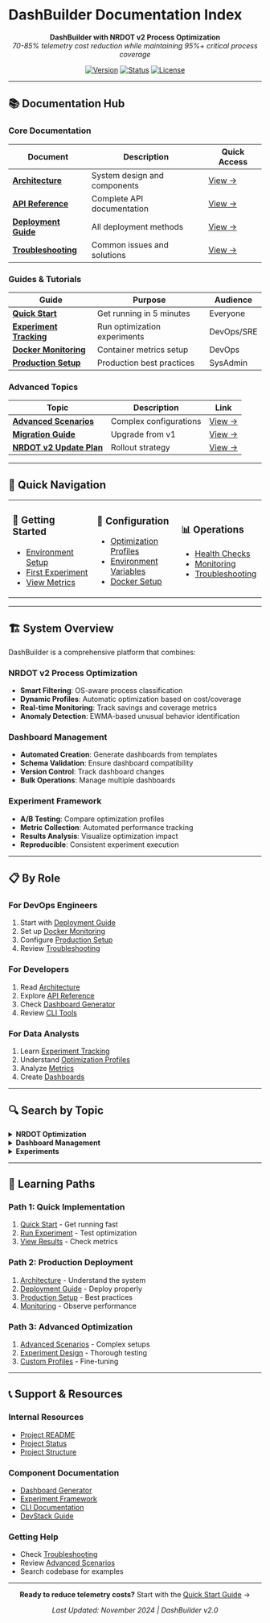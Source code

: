 # DashBuilder Documentation Index

<div align="center">

**DashBuilder with NRDOT v2 Process Optimization**  
*70-85% telemetry cost reduction while maintaining 95%+ critical process coverage*

[![Version](https://img.shields.io/badge/Version-2.0-blue)]()
[![Status](https://img.shields.io/badge/Status-Production_Ready-green)]()
[![License](https://img.shields.io/badge/License-MIT-yellow)]()

</div>

---

## 📚 Documentation Hub

### Core Documentation

| Document | Description | Quick Access |
|----------|-------------|--------------|
| [**Architecture**](architecture.md) | System design and components | [View →](architecture.md) |
| [**API Reference**](api-reference.md) | Complete API documentation | [View →](api-reference.md) |
| [**Deployment Guide**](deployment-guide.md) | All deployment methods | [View →](deployment-guide.md) |
| [**Troubleshooting**](TROUBLESHOOTING_RUNBOOK.md) | Common issues and solutions | [View →](TROUBLESHOOTING_RUNBOOK.md) |

### Guides & Tutorials

| Guide | Purpose | Audience |
|-------|---------|----------|
| [**Quick Start**](../QUICKSTART.md) | Get running in 5 minutes | Everyone |
| [**Experiment Tracking**](EXPERIMENT_TRACKING_GUIDE.md) | Run optimization experiments | DevOps/SRE |
| [**Docker Monitoring**](DOCKER-MONITORING-GUIDE.md) | Container metrics setup | DevOps |
| [**Production Setup**](production-setup.md) | Production best practices | SysAdmin |

### Advanced Topics

| Topic | Description | Link |
|-------|-------------|------|
| [**Advanced Scenarios**](ADVANCED_SCENARIOS.md) | Complex configurations | [View →](ADVANCED_SCENARIOS.md) |
| [**Migration Guide**](migration-from-v1.md) | Upgrade from v1 | [View →](migration-from-v1.md) |
| [**NRDOT v2 Update Plan**](nrdot-v2-production-update-plan.md) | Rollout strategy | [View →](nrdot-v2-production-update-plan.md) |

---

## 🚀 Quick Navigation

<table>
<tr>
<td width="33%">

### 🎯 Getting Started
- [Environment Setup](../QUICKSTART.md#environment-setup)
- [First Experiment](EXPERIMENT_TRACKING_GUIDE.md#quick-start)
- [View Metrics](../README.md#essential-commands)

</td>
<td width="33%">

### 🔧 Configuration
- [Optimization Profiles](../README.md#optimization-profiles)
- [Environment Variables](deployment-guide.md#environment-variables)
- [Docker Setup](DOCKER-MONITORING-GUIDE.md)

</td>
<td width="33%">

### 📊 Operations
- [Health Checks](deployment-guide.md#health-checks)
- [Monitoring](production-setup.md#monitoring)
- [Troubleshooting](TROUBLESHOOTING_RUNBOOK.md)

</td>
</tr>
</table>

---

## 🏗️ System Overview

DashBuilder is a comprehensive platform that combines:

### NRDOT v2 Process Optimization
- **Smart Filtering**: OS-aware process classification
- **Dynamic Profiles**: Automatic optimization based on cost/coverage
- **Real-time Monitoring**: Track savings and coverage metrics
- **Anomaly Detection**: EWMA-based unusual behavior identification

### Dashboard Management
- **Automated Creation**: Generate dashboards from templates
- **Schema Validation**: Ensure dashboard compatibility
- **Version Control**: Track dashboard changes
- **Bulk Operations**: Manage multiple dashboards

### Experiment Framework
- **A/B Testing**: Compare optimization profiles
- **Metric Collection**: Automated performance tracking
- **Results Analysis**: Visualize optimization impact
- **Reproducible**: Consistent experiment execution

---

## 📋 By Role

### For DevOps Engineers
1. Start with [Deployment Guide](deployment-guide.md)
2. Set up [Docker Monitoring](DOCKER-MONITORING-GUIDE.md)
3. Configure [Production Setup](production-setup.md)
4. Review [Troubleshooting](TROUBLESHOOTING_RUNBOOK.md)

### For Developers
1. Read [Architecture](architecture.md)
2. Explore [API Reference](api-reference.md)
3. Check [Dashboard Generator](../dashboard-generator/README.md)
4. Review [CLI Tools](../scripts/README.md)

### For Data Analysts
1. Learn [Experiment Tracking](EXPERIMENT_TRACKING_GUIDE.md)
2. Understand [Optimization Profiles](../README.md#optimization-profiles)
3. Analyze [Metrics](api-reference.md#metrics)
4. Create [Dashboards](../dashboard-generator/README.md)

---

## 🔍 Search by Topic

<details>
<summary><strong>NRDOT Optimization</strong></summary>

- [Process Filtering](architecture.md#optimization-profiles)
- [Control Loop](architecture.md#4-nrdot-control-loop)
- [Cost Reduction](../README.md#optimization-profiles)
- [Coverage Metrics](EXPERIMENT_TRACKING_GUIDE.md#key-metrics)

</details>

<details>
<summary><strong>Dashboard Management</strong></summary>

- [Dashboard Generator](architecture.md#1-dashboard-generator)
- [Template Engine](../dashboard-generator/README.md)
- [Schema Validation](api-reference.md#schema-validation)
- [Bulk Operations](api-reference.md#bulk-operations)

</details>

<details>
<summary><strong>Experiments</strong></summary>

- [Running Experiments](EXPERIMENT_TRACKING_GUIDE.md#running-experiments)
- [Profile Comparison](EXPERIMENT_TRACKING_GUIDE.md#profile-configuration)
- [Results Analysis](EXPERIMENT_TRACKING_GUIDE.md#analyzing-results)
- [Best Practices](EXPERIMENT_TRACKING_GUIDE.md#best-practices)

</details>

---

## 🎯 Learning Paths

### Path 1: Quick Implementation
1. [Quick Start](../QUICKSTART.md) - Get running fast
2. [Run Experiment](EXPERIMENT_TRACKING_GUIDE.md#quick-experiment) - Test optimization
3. [View Results](../README.md#essential-commands) - Check metrics

### Path 2: Production Deployment
1. [Architecture](architecture.md) - Understand the system
2. [Deployment Guide](deployment-guide.md) - Deploy properly
3. [Production Setup](production-setup.md) - Best practices
4. [Monitoring](DOCKER-MONITORING-GUIDE.md) - Observe performance

### Path 3: Advanced Optimization
1. [Advanced Scenarios](ADVANCED_SCENARIOS.md) - Complex setups
2. [Experiment Design](EXPERIMENT_TRACKING_GUIDE.md) - Thorough testing
3. [Custom Profiles](architecture.md#optimization-profiles) - Fine-tuning

---

## 📞 Support & Resources

### Internal Resources
- [Project README](../README.md)
- [Project Status](../PROJECT-STATUS.md)
- [Project Structure](../PROJECT-STRUCTURE.md)

### Component Documentation
- [Dashboard Generator](../dashboard-generator/README.md)
- [Experiment Framework](../experiments/README.md)
- [CLI Documentation](../scripts/README.md)
- [DevStack Guide](../devstack/README.md)

### Getting Help
- Check [Troubleshooting](TROUBLESHOOTING_RUNBOOK.md)
- Review [Advanced Scenarios](ADVANCED_SCENARIOS.md)
- Search codebase for examples

---

<div align="center">

**Ready to reduce telemetry costs?** Start with the [Quick Start Guide](../QUICKSTART.md) →

*Last Updated: November 2024 | DashBuilder v2.0*

</div>